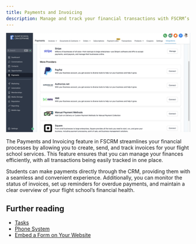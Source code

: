 ```yaml
---
title: Payments and Invoicing
description: Manage and track your financial transactions with FSCRM’s Payments and Invoicing feature.
---
```


![Payments and Invoicing](/public/features/fscrm-payments-feature.webp)

The Payments and Invoicing feature in FSCRM streamlines your financial processes by allowing you to create, send, and track invoices for your flight school services. This feature ensures that you can manage your finances efficiently, with all transactions being easily tracked in one place.

Students can make payments directly through the CRM, providing them with a seamless and convenient experience. Additionally, you can monitor the status of invoices, set up reminders for overdue payments, and maintain a clear overview of your flight school’s financial health.

## Further reading

- [Tasks](/features/tasks)
- [Phone System](/features/phone-system)
- [Embed a Form on Your Website](/guides/embed-form)
